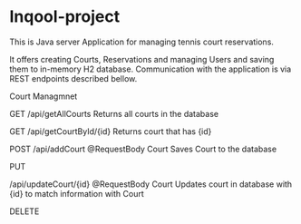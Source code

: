 # Inqool-project
This is Java server Application for managing tennis court reservations.

It offers creating Courts, Reservations and managing Users and saving them to in-memory H2 database. Communication with the application is via REST endpoints described bellow.

Court Managmnet

GET
/api/getAllCourts
Returns all courts in the database

GET
/api/getCourtById/{id}
Returns court that has {id}

POST
/api/addCourt @RequestBody Court
Saves Court to the database

PUT

/api/updateCourt/{id} @RequestBody Court
Updates court in database with {id} to match information with Court

DELETE

